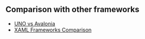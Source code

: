 


## Comparison with other frameworks

- [UNO vs Avalonia](https://www.reddit.com/r/csharp/comments/y01ikg/uno_vs_avalonia/)
- [XAML Frameworks Comparison](https://github.com/robloo/PublicDocs/blob/master/XAMLFrameworkComparison.md)